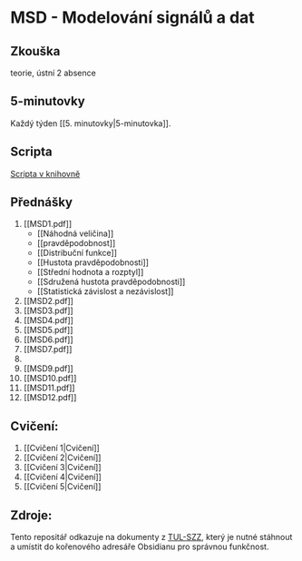 # MSD - Modelování signálů a dat
## Zkouška 
teorie, ústní
2 absence

## 5-minutovky
Každý týden [[5. minutovky|5-minutovka]].

## Scripta
[Scripta v knihovně](https://knihovna-opac.tul.cz/records/dadfa210-84b1-48ea-95a1-4cfc3f4c42fb)

## Přednášky
1. [[MSD1.pdf]] 
	- [[Náhodná veličina]] 
	- [[pravděpodobnost]] 
	- [[Distribuční funkce]] 
	- [[Hustota pravděpodobnosti]]
	- [[Střední hodnota a rozptyl]]
	- [[Sdružená hustota pravděpodobnosti]]
	- [[Statistická závislost a nezávislost]]
2. [[MSD2.pdf]]
3. [[MSD3.pdf]]
4. [[MSD4.pdf]]
5. [[MSD5.pdf]]
6. [[MSD6.pdf]]
7. [[MSD7.pdf]]
8. 
9. [[MSD9.pdf]]
10. [[MSD10.pdf]]
11. [[MSD11.pdf]]
12. [[MSD12.pdf]]

## Cvičení:
1. [[Cvičení 1|Cvičení]]
2. [[Cvičení 2|Cvičení]]
3. [[Cvičení 3|Cvičení]]
4. [[Cvičení 4|Cvičení]]
5. [[Cvičení 5|Cvičení]]

## Zdroje:
Tento repositář odkazuje na dokumenty z [TUL-SZZ](https://github.com/elPytel/TUL-SZZ), který je nutné stáhnout a umístit do kořenového adresáře Obsidianu pro správnou funkčnost. 